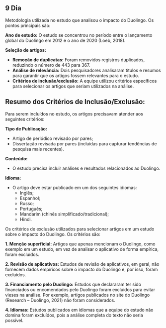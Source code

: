 ## 9 Dia


Metodologia utilizada no estudo que analisou o impacto do Duolingo. Os pontos principais são:

**Ano de estudo:** O estudo se concentrou no período entre o lançamento global do Duolingo em 2012 e o ano de 2020 (Loeb, 2018).

**Seleção de artigos:**

* **Remoção de duplicatas:** Foram removidos registros duplicados, reduzindo o número de 443 para 367.
* **Análise de relevância:** Dois pesquisadores analisaram títulos e resumos para garantir que os artigos fossem relevantes para o estudo.
* **Critérios de inclusão/exclusão:** A equipe utilizou critérios específicos para selecionar os artigos que seriam utilizados na análise.

## Resumo dos Critérios de Inclusão/Exclusão:

Para serem incluídos no estudo, os artigos precisavam atender aos seguintes critérios:

**Tipo de Publicação:**

* Artigo de periódico revisado por pares;
* Dissertação revisada por pares (incluídas para capturar tendências de pesquisa mais recentes).

**Conteúdo:**

* O estudo precisa incluir análises e resultados relacionados ao Duolingo.

**Idioma:**

* O artigo deve estar publicado em um dos seguintes idiomas:
    * Inglês;
    * Espanhol;
    * Russo;
    * Português;
    * Mandarim (chinês simplificado/tradicional);
    * Hindi.

Os critérios de exclusão utilizados para selecionar artigos em um estudo sobre o impacto do Duolingo. Os critérios são:

**1. Menção superficial:** Artigos que apenas mencionam o Duolingo, como exemplo em um estudo, em vez de analisar o aplicativo de forma empírica, foram excluídos.

**2. Revisão de aplicativos:** Estudos de revisão de aplicativos, em geral, não fornecem dados empíricos sobre o impacto do Duolingo e, por isso, foram excluídos.

**3. Financiamento pelo Duolingo:** Estudos que declararam ter sido financiados ou encomendados pelo Duolingo foram excluídos para evitar vieses na análise. Por exemplo, artigos publicados no site do Duolingo (Research – Duolingo, 2021) não foram considerados.

**4. Idiomas:** Estudos publicados em idiomas que a equipe do estudo não domina foram excluídos, pois a análise completa do texto não seria possível.


